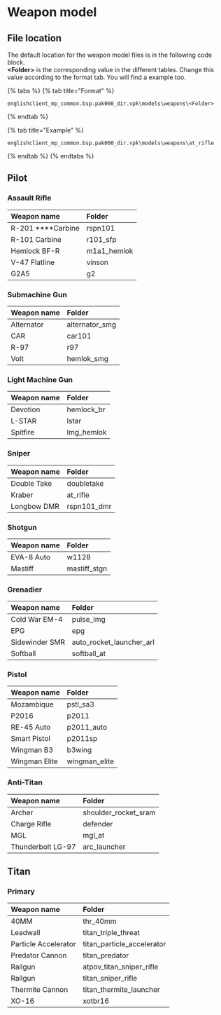 # Weapon model

## File location

The default location for the weapon model files is in the following code block.  
**&lt;Folder&gt;** is the corresponding value in the different tables. Change this value according to the format tab. You will find a example too.

{% tabs %}
{% tab title="Format" %}
```text
englishclient_mp_common.bsp.pak000_dir.vpk\models\weapons\<Folder>
```
{% endtab %}

{% tab title="Example" %}
```
englishclient_mp_common.bsp.pak000_dir.vpk\models\weapons\at_rifle
```
{% endtab %}
{% endtabs %}

## Pilot

### Assault Rifle

| Weapon name | Folder |
| :--- | :--- |
| R-201 ****Carbine | rspn101 |
| R-101 Carbine | r101\_sfp |
| Hemlock BF-R | m1a1\_hemlok |
| V-47 Flatline | vinson |
| G2A5 | g2 |

### **Submachine Gun**

| Weapon name | Folder |
| :--- | :--- |
| Alternator | alternator\_smg |
| CAR | car101 |
| R-97 | r97 |
| Volt | hemlok\_smg |

### **Light Machine Gun**

| Weapon name | Folder |
| :--- | :--- |
| Devotion | hemlock\_br |
| L-STAR | lstar |
| Spitfire | lmg\_hemlok |

### **Sniper**

| Weapon name | Folder |
| :--- | :--- |
| Double Take | doubletake |
| Kraber | at\_rifle |
| Longbow DMR | rspn101\_dmr |

### **Shotgun**

| Weapon name | Folder |
| :--- | :--- |
| EVA-8 Auto | w1128 |
| Mastiff | mastiff\_stgn |

### **Grenadier**

| Weapon name | Folder |
| :--- | :--- |
| Cold War EM-4 | pulse\_lmg |
| EPG | epg |
| Sidewinder SMR | auto\_rocket\_launcher\_arl |
| Softball | softball\_at |

### **Pistol**

| Weapon name | Folder |
| :--- | :--- |
| Mozambique | pstl\_sa3 |
| P2016 | p2011 |
| RE-45 Auto | p2011\_auto |
| Smart Pistol | p2011sp |
| Wingman B3 | b3wing |
| Wingman Elite | wingman\_elite |

### **Anti-Titan**

| Weapon name | Folder |
| :--- | :--- |
| Archer | shoulder\_rocket\_sram |
| Charge Rifle | defender |
| MGL | mgl\_at |
| Thunderbolt LG-97 | arc\_launcher |

## Titan

### Primary

| Weapon name | Folder |
| :--- | :--- |
| 40MM | thr\_40mm |
| Leadwall | titan\_triple\_threat |
| Particle Accelerator | titan\_particle\_accelerator |
| Predator Cannon | titan\_predator |
| Railgun | atpov\_titan\_sniper\_rifle |
| Railgun | titan\_sniper\_rifle |
| Thermite Cannon | titan\_thermite\_launcher |
| XO-16 | xotbr16 |



